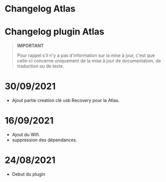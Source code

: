# Changelog Atlas

# Changelog plugin Atlas

>**IMPORTANT**
>
>Pour rappel s'il n'y a pas d'information sur la mise à jour, c'est que celle-ci concerne uniquement de la mise à jour de documentation, de traduction ou de texte.

# 30/09/2021

- Ajout partie creation clé usb Recovery pour la Atlas.

# 16/09/2021

- Ajout du Wifi.
- suppression des dépendances.

# 24/08/2021

- Debut du plugin
